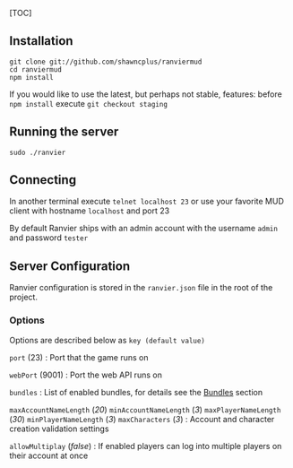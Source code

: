 [TOC]

## Installation

    git clone git://github.com/shawncplus/ranviermud
    cd ranviermud
    npm install

If you would like to use the latest, but perhaps not stable, features: before `npm install` execute `git checkout staging`

## Running the server

    sudo ./ranvier

## Connecting

In another terminal execute `telnet localhost 23` or use your favorite MUD client with hostname `localhost` and port 23

By default Ranvier ships with an admin account with the username `admin` and password `tester`

## Server Configuration

Ranvier configuration is stored in the `ranvier.json` file in the root of the project.

### Options

Options are described below as `key (default value)`

`port` (23)
:    Port that the game runs on

`webPort` (9001)
:    Port the web API runs on

`bundles`
:    List of enabled bundles, for details see the [Bundles](bundles.md) section

`maxAccountNameLength` (_20_)
`minAccountNameLength` (_3_)
`maxPlayerNameLength` (_30_)
`minPlayerNameLength` (_3_)
`maxCharacters` (_3_)
:    Account and character creation validation settings

`allowMultiplay` (_false_)
:    If enabled players can log into multiple players on their account at once
